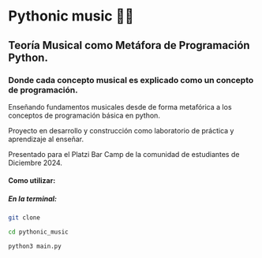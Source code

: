 # Pythonic music 🐍🎶

## Teoría Musical como Metáfora de Programación Python.

### Donde cada concepto musical es explicado como un concepto de programación.

Enseñando fundamentos musicales desde de forma metafórica a los conceptos de programación básica en python.

Proyecto en desarrollo y construcción como laboratorio de práctica y aprendizaje al enseñar.

Presentado para el Platzi Bar Camp de la comunidad de estudiantes de Diciembre 2024.

#### Como utilizar:
##### En la terminal:

```sh
git clone

cd pythonic_music

python3 main.py
```


